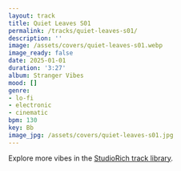 ```yaml
---
layout: track
title: Quiet Leaves S01
permalink: /tracks/quiet-leaves-s01/
description: ''
image: /assets/covers/quiet-leaves-s01.webp
image_ready: false
date: 2025-01-01
duration: '3:27'
album: Stranger Vibes
mood: []
genre:
- lo-fi
- electronic
- cinematic
bpm: 130
key: Bb
image_jpg: /assets/covers/quiet-leaves-s01.jpg
---
```


Explore more vibes in the [StudioRich track library](/tracks/).
